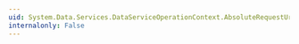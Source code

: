 ```yaml
---
uid: System.Data.Services.DataServiceOperationContext.AbsoluteRequestUri
internalonly: False
---
```

